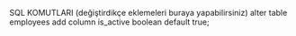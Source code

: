 SQL KOMUTLARI (değiştirdikçe eklemeleri buraya yapabilirsiniz)
alter table employees add column is_active boolean default true;
